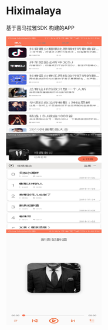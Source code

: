 # Hiximalaya
基于喜马拉雅SDK 构建的APP

<img src="https://github.com/cooek/Hiximalaya/blob/master/app/album/1.jpg"  height="260" width="260">

<img src="https://github.com/cooek/Hiximalaya/blob/master/app/album/1222.jpg"  height="260" width="260">

<img src="https://github.com/cooek/Hiximalaya/blob/master/app/album/13333.jpg"  height="260" width="260">
